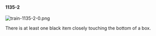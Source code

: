 #### 1135-2
![train-1135-2-0.png](https://github.com/lil-lab/nlvr/raw/master/nlvr/train/images/4/train-1135-2-0.png "train-1135-2-0.png")

There is at least one black item closely touching the bottom of a box.
